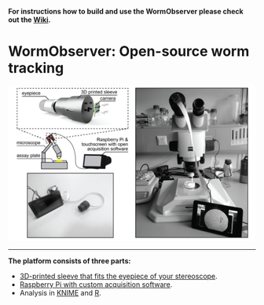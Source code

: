 

**For instructions how to build and use the WormObserver please check out the [Wiki](https://github.com/Fritze/WormObserver/wiki).**
# WormObserver: Open-source worm tracking
<img src="https://github.com/Fritze/WormObserver/blob/master/images_readme/overview_complete.png" alt="Overview Scheme" width="1024"/>

***

**The platform consists of three parts:**
* [3D-printed sleeve that fits the eyepiece of your stereoscope](https://github.com/Fritze/WormObserver/wiki/3D-prints).
* [Raspberry Pi with custom acquisition software](https://github.com/Fritze/WormObserver/wiki/Setting-up-the-Raspberry-Pi).
* Analysis in [KNIME](https://github.com/Fritze/WormObserver/wiki/Image-analysis-(KNIME)) and [R](https://github.com/Fritze/WormObserver/wiki/Data-analysis-(R)).
